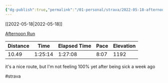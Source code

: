 ```yaml
---
{"dg-publish":true,"permalink":"/01-personal/strava/2022-05-18-afternoon-run/"}
---
```



[[2022-05-18\|2022-05-18]]

[Afternoon Run](https://www.strava.com/activities/7165987113)

| Distance | Time    | Elapsed Time | Pace | Elevation |
| -------- | ------- | ------------ | ---- | --------- |
| 10.49    | 1:25:14 | 1:27:08      | 8:07 | 1192      |


it's a nice route, but I'm not feeling 100% yet after being sick a week ago

#strava
